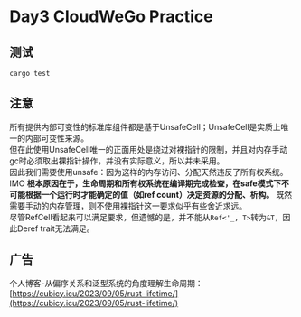 # Day3 CloudWeGo Practice 

## 测试

`cargo test`

## 注意

所有提供内部可变性的标准库组件都是基于UnsafeCell；UnsafeCell是实质上唯一的内部可变性来源。  
但在此使用UnsafeCell唯一的正面用处是绕过对裸指针的限制，并且对内存手动gc时必须取出裸指针操作，并没有实际意义，所以并未采用。  
因此我们需要使用unsafe：因为这样的内存访问、分配天然违反了所有权系统。  
IMO **根本原因在于，生命周期和所有权系统在编译期完成检查，在safe模式下不可能根据一个运行时才能确定的值（如ref count）决定资源的分配、析构。**
既然需要手动的内存管理，则不使用裸指针这一要求似乎有些舍近求远。  
尽管RefCell看起来可以满足要求，但遗憾的是，并不能从`Ref<'_, T>`转为`&T`，因此Deref trait无法满足。

## 广告

个人博客-从偏序关系和泛型系统的角度理解生命周期：[https://cubicy.icu/2023/09/05/rust-lifetime/](https://cubicy.icu/2023/09/05/rust-lifetime/)